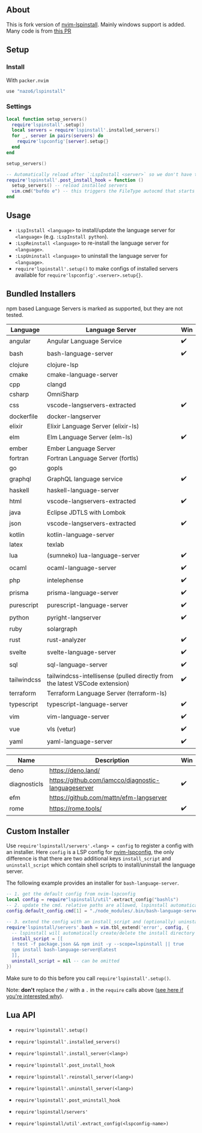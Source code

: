 ## About

This is fork version of [nvim-lspinstall](https://github.com/kabouzeid/nvim-lspinstall).
Mainly windows support is added.
Many code is from [this PR](https://github.com/kabouzeid/nvim-lspinstall/pull/96)

## Setup

### Install

With `packer.nvim`

```lua
use "nazo6/lspinstall"
```

### Settings

```lua
local function setup_servers()
  require'lspinstall'.setup()
  local servers = require'lspinstall'.installed_servers()
  for _, server in pairs(servers) do
    require'lspconfig'[server].setup{}
  end
end

setup_servers()

-- Automatically reload after `:LspInstall <server>` so we don't have to restart neovim
require'lspinstall'.post_install_hook = function ()
  setup_servers() -- reload installed servers
  vim.cmd("bufdo e") -- this triggers the FileType autocmd that starts the server
end
```

## Usage

- `:LspInstall <language>` to install/update the language server for `<language>` (e.g. `:LspInstall python`).
- `:LspReinstall <language>` to re-install the language server for `<language>`.
- `:LspUninstall <language>` to uninstall the language server for `<language>`.
- `require'lspinstall'.setup()` to make configs of installed servers available for `require'lspconfig'.<server>.setup{}`.

## Bundled Installers

npm based Language Servers is marked as supported, but they are not tested.

| Language    | Language Server                                                             | Win                |
| ----------- | --------------------------------------------------------------------------- | ------------------ |
| angular     | Angular Language Service                                                    | :heavy_check_mark: |
| bash        | bash-language-server                                                        | :heavy_check_mark: |
| clojure     | clojure-lsp                                                                 |                    |
| cmake       | cmake-language-server                                                       |                    |
| cpp         | clangd                                                                      |                    |
| csharp      | OmniSharp                                                                   |                    |
| css         | vscode-langservers-extracted                                                | :heavy_check_mark: |
| dockerfile  | docker-langserver                                                           |                    |
| elixir      | Elixir Language Server (elixir-ls)                                          |                    |
| elm         | Elm Language Server (elm-ls)                                                | :heavy_check_mark: |
| ember       | Ember Language Server                                                       |                    |
| fortran     | Fortran Language Server (fortls)                                            |                    |
| go          | gopls                                                                       |                    |
| graphql     | GraphQL language service                                                    | :heavy_check_mark: |
| haskell     | haskell-language-server                                                     |                    |
| html        | vscode-langservers-extracted                                                | :heavy_check_mark: |
| java        | Eclipse JDTLS with Lombok                                                   |                    |
| json        | vscode-langservers-extracted                                                | :heavy_check_mark: |
| kotlin      | kotlin-language-server                                                      |                    |
| latex       | texlab                                                                      |                    |
| lua         | (sumneko) lua-language-server                                               | :heavy_check_mark: |
| ocaml       | ocaml-language-server                                                       | :heavy_check_mark: |
| php         | intelephense                                                                | :heavy_check_mark: |
| prisma      | prisma-language-server                                                      | :heavy_check_mark: |
| purescript  | purescript-language-server                                                  | :heavy_check_mark: |
| python      | pyright-langserver                                                          | :heavy_check_mark: |
| ruby        | solargraph                                                                  |                    |
| rust        | rust-analyzer                                                               | :heavy_check_mark: |
| svelte      | svelte-language-server                                                      | :heavy_check_mark: |
| sql         | sql-language-server                                                         | :heavy_check_mark: |
| tailwindcss | tailwindcss-intellisense (pulled directly from the latest VSCode extension) | :heavy_check_mark: |
| terraform   | Terraform Language Server (terraform-ls)                                    |                    |
| typescript  | typescript-language-server                                                  | :heavy_check_mark: |
| vim         | vim-language-server                                                         | :heavy_check_mark: |
| vue         | vls (vetur)                                                                 | :heavy_check_mark: |
| yaml        | yaml-language-server                                                        | :heavy_check_mark: |

| Name         | Description                                         | Win                |
| ------------ | --------------------------------------------------- | ------------------ |
| deno         | https://deno.land/                                  |                    |
| diagnosticls | https://github.com/iamcco/diagnostic-languageserver | :heavy_check_mark: |
| efm          | https://github.com/mattn/efm-langserver             |                    |
| rome         | https://rome.tools/                                 | :heavy_check_mark: |

## Custom Installer

Use `require'lspinstall/servers'.<lang> = config` to register a config with an installer.
Here `config` is a LSP config for [nvim-lspconfig](https://github.com/neovim/nvim-lspconfig), the only difference is that there are two additional keys `install_script` and `uninstall_script` which contain shell scripts to install/uninstall the language server.

The following example provides an installer for `bash-language-server`.

```lua
-- 1. get the default config from nvim-lspconfig
local config = require"lspinstall/util".extract_config("bashls")
-- 2. update the cmd. relative paths are allowed, lspinstall automatically adjusts the cmd and cmd_cwd for us!
config.default_config.cmd[1] = "./node_modules/.bin/bash-language-server"

-- 3. extend the config with an install_script and (optionally) uninstall_script
require'lspinstall/servers'.bash = vim.tbl_extend('error', config, {
  -- lspinstall will automatically create/delete the install directory for every server
  install_script = [[
  ! test -f package.json && npm init -y --scope=lspinstall || true
  npm install bash-language-server@latest
  ]],
  uninstall_script = nil -- can be omitted
})
```

Make sure to do this before you call `require'lspinstall'.setup()`.

Note: **don't** replace the `/` with a `.` in the `require` calls above ([see here if you're interested why](https://github.com/kabouzeid/nvim-lspinstall/issues/14)).

## Lua API

- `require'lspinstall'.setup()`

- `require'lspinstall'.installed_servers()`

- `require'lspinstall'.install_server(<lang>)`
- `require'lspinstall'.post_install_hook`
- `require'lspinstall'.reinstall_server(<lang>)`

- `require'lspinstall'.uninstall_server(<lang>)`
- `require'lspinstall'.post_uninstall_hook`

- `require'lspinstall/servers'`

- `require'lspinstall/util'.extract_config(<lspconfig-name>)`
